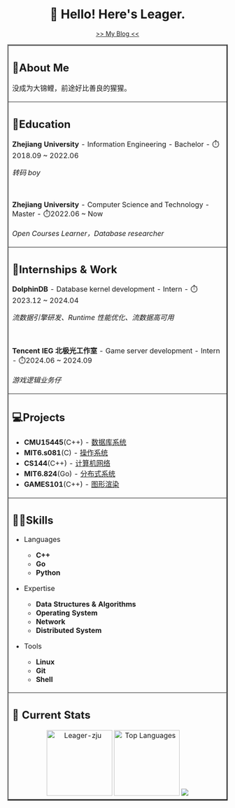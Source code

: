 <div align="center">

# 👋 Hello! Here's Leager.

<a href="https://leager-zju.github.io/">>> My Blog <<</a>

</div>

<table border="2">

<tr><td>

## 🥰About Me

没成为大锦鲤，前途好比善良的猩猩。

</td></tr>

<tr><td>

## 🏫Education

<b>Zhejiang University</b> - Information Engineering - Bachelor - ⏱️2018.09 ~ 2022.06

<i>转码 boy</i>

<br>

<b>Zhejiang University</b> - Computer Science and Technology - Master - ⏱️2022.06 ~ Now

<i>Open Courses Learner，Database researcher</i>

</td></tr>

<tr><td>

## 💼Internships & Work

<b>DolphinDB</b> - Database kernel development - Intern - ⏱️2023.12 ~ 2024.04

<i>流数据引擎研发、Runtime 性能优化、流数据高可用</i>

<br>

<b>Tencent IEG 北极光工作室</b> - Game server development - Intern - ⏱️2024.06 ~ 2024.09

<i>游戏逻辑业务仔</i>

</td></tr>

<tr><td>

## 💻Projects

- **CMU15445**(C++) - [数据库系统](https://github.com/Leager-zju/CMU15-445)
- **MIT6.s081**(C) - [操作系统](https://github.com/Leager-zju/MIT-6.s081)
- **CS144**(C++) - [计算机网络](https://github.com/Leager-zju/CS144)
- **MIT6.824**(Go) - [分布式系统](https://github.com/Leager-zju/MIT6.824)
- **GAMES101**(C++) - [图形渲染](https://github.com/Leager-zju/GAMES101)

</td><tr>

<tr><td>

## 💪🏻Skills

- Languages
  - **C++**
  - **Go**
  - **Python**

- Expertise
  - **Data Structures & Algorithms**
  - **Operating System**
  - **Network**
  - **Distributed System**

- Tools
  - **Linux**
  - **Git**
  - **Shell**

</td><tr>

<tr><td>

## 🌱 Current Stats

<div align="center">

<!-- Used from https://github.com/anuraghazra/github-readme-stats -->
<img src="https://github-readme-stats.vercel.app/api?username=Leager-zju&rank_icon=github&show_icons=true" alt="Leager-zju" height="150">
<img src="https://github-readme-stats.vercel.app/api/top-langs/?username=Leager-zju&layout=compact" alt="Top Languages" height="150">

<picture>
  <source srcset="https://cdn.jsdelivr.net/gh/Leager-zju/Leager-zju/profile-3d-contrib/profile-night-rainbow.svg" media="(prefers-color-scheme: dark)">
  <source srcset="https://cdn.jsdelivr.net/gh/Leager-zju/Leager-zju/profile-3d-contrib/profile-gitblock.svg" media="(prefers-color-scheme: light)">
  <img src="https://cdn.jsdelivr.net/gh/Leager-zju/Leager-zju/profile-3d-contrib/profile-night-rainbow.svg">
</picture>

</div>

</td><tr>

</table>